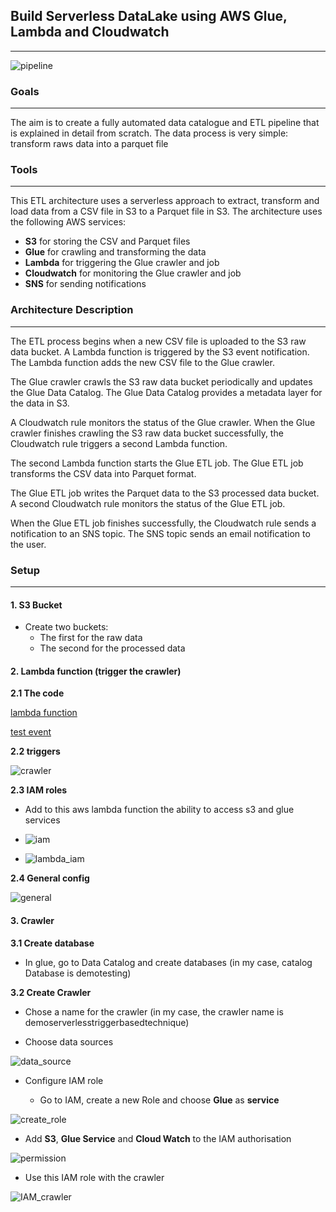 ## Build Serverless DataLake using AWS Glue, Lambda and Cloudwatch

---

![pipeline](/image/serverless_1.jpg)

### Goals

---

The aim is to create a fully automated data catalogue and ETL pipeline that is explained in detail from scratch.
The data process is very simple: transform raws data into a parquet file


### Tools

---

This ETL architecture uses a serverless approach to extract, transform 
and load data from a CSV file in S3 to a Parquet file in S3. 
The architecture uses the following AWS services:

- **S3** for storing the CSV and Parquet files
- **Glue** for crawling and transforming the data
- **Lambda** for triggering the Glue crawler and job
- **Cloudwatch** for monitoring the Glue crawler and job
- **SNS** for sending notifications

### Architecture Description

---

The ETL process begins when a new CSV file is uploaded to the S3 raw data bucket. A Lambda function is triggered by the S3 event notification. The Lambda function adds the new CSV file to the Glue crawler.

The Glue crawler crawls the S3 raw data bucket periodically and updates the Glue Data Catalog. The Glue Data Catalog provides a metadata layer for the data in S3.

A Cloudwatch rule monitors the status of the Glue crawler. When the Glue crawler finishes crawling the S3 raw data bucket successfully, the Cloudwatch rule triggers a second Lambda function.

The second Lambda function starts the Glue ETL job. The Glue ETL job transforms the CSV data into Parquet format.

The Glue ETL job writes the Parquet data to the S3 processed data bucket. A second Cloudwatch rule monitors the status of the Glue ETL job.

When the Glue ETL job finishes successfully, the Cloudwatch rule sends a notification to an SNS topic. The SNS topic sends an email notification to the user.

### Setup

---

#### 1. S3 Bucket

- Create two buckets:
    - The first for the raw data
    - The second for the processed data

#### 2. Lambda function (trigger the crawler)

**2.1 The code**

[lambda function](crawler%20trigger/crawlertrigger.py)

[test event](crawler%20trigger/testevent.json)

**2.2 triggers**

![crawler](/image/s3_trigger_crawler.png)

**2.3 IAM roles**

- Add to this aws lambda function the ability to access s3 and glue services

- ![iam](/image/IAM-first.png)

- ![lambda_iam](/image/lambda-iam.png)

**2.4 General config**

![general](/image/s3-general-config.png)


#### 3. Crawler

**3.1 Create database**

- In glue, go to Data Catalog and create databases (in my case, catalog Database is demotesting)

**3.2 Create Crawler**

- Chose a name for the crawler (in my case, the crawler name is demoserverlesstriggerbasedtechnique)

- Choose data sources

![data_source](/image/data_source.png)

- Configure IAM role

  - Go to IAM, create a new Role and choose **Glue** as **service**

![create_role](/image/IAM-Role-glue.png)

  - Add **S3**, **Glue Service** and **Cloud Watch** to the IAM authorisation

![permission](/image/attached_permission.png)

  - Use this IAM role with the crawler

![IAM_crawler](/image/IAM_crawler.png)

